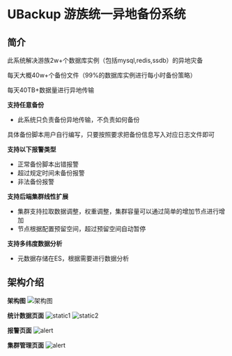 # UBackup 游族统一异地备份系统

## 简介

此系统解决游族2w+个数据库实例（包括mysql,redis,ssdb）的异地灾备

每天大概40w+个备份文件（99%的数据库实例进行每小时备份策略）

每天40TB+数据量进行异地传输

**支持任意备份**
- 此系统只负责备份异地传输，不负责如何备份

具体备份脚本用户自行编写，只要按照要求把备份信息写入对应日志文件即可


**支持以下报警类型**

- 正常备份脚本出错报警
- 超过规定时间未备份报警
- 非法备份报警

**支持后端集群线性扩展** 

- 集群支持拉取数据调整，权重调整，集群容量可以通过简单的增加节点进行增加
- 节点根据配置预留空间，超过预留空间自动暂停

**支持多纬度数据分析**
- 元数据存储在ES，根据需要进行数据分析

## 架构介绍

**架构图**
![架构图](https://cloud.githubusercontent.com/assets/3296743/15817881/c18875f2-2c0c-11e6-8258-a3c2caf7cc24.png)

**统计数据页面**
![static1](https://cloud.githubusercontent.com/assets/3296743/15818212/974bf8c0-2c0e-11e6-90f2-216eb0db25e8.png)
![static2](https://cloud.githubusercontent.com/assets/3296743/15818211/974a3634-2c0e-11e6-9d14-983b3e5aa6ae.png)

**报警页面**
![alert](https://cloud.githubusercontent.com/assets/3296743/15818208/973ef350-2c0e-11e6-8c4c-bbfe6aca3447.png)

**集群管理页面**
![alert](https://cloud.githubusercontent.com/assets/3296743/15818209/9743a77e-2c0e-11e6-9296-6785873788d8.png)


